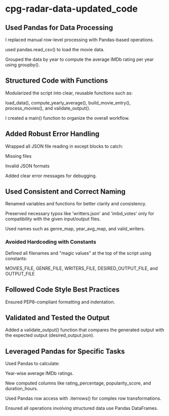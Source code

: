 # cpg-radar-data-updated_code

## Used Pandas for Data Processing
I replaced manual row-level processing with Pandas-based operations.

 used pandas.read_csv() to load the movie data.

Grouped the data by year to compute the average IMDb rating per year using groupby().

## Structured Code with Functions
Modularized the script into clear, reusable functions such as:

load_data(), compute_yearly_average(), build_movie_entry(), process_movies(), and validate_output().

I created a main() function to organize the overall workflow.

## Added Robust Error Handling
Wrapped all JSON file reading in except blocks to catch:

Missing files

Invalid JSON formats

Added clear error messages for debugging.

## Used Consistent and Correct Naming
Renamed variables and functions for better clarity and consistency.

Preserved necessary typos like 'writters.json' and 'imbd_votes' only for compatibility with the given input/output files.

Used names such as genre_map, year_avg_map, and valid_writers.

### Avoided Hardcoding with Constants
Defined all filenames and "magic values" at the top of the script using constants:

MOVIES_FILE, GENRE_FILE, WRITERS_FILE, DESIRED_OUTPUT_FILE, and OUTPUT_FILE

## Followed Code Style Best Practices
Ensured PEP8-compliant formatting and indentation.

## Validated and Tested the Output
Added a validate_output() function that compares the generated output with the expected output (desired_output.json).

## Leveraged Pandas for Specific Tasks
Used Pandas to calculate:

Year-wise average IMDb ratings.

New computed columns like rating_percentage, popularity_score, and duration_hours.

Used Pandas row access with .iterrows() for complex row transformations.

Ensured all operations involving structured data use Pandas DataFrames.


